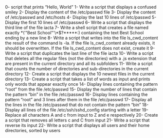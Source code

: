 0- script that prints “Hello, World”
1- Write a script that displays a confused smiley
2- Display the content of the /etc/passwd file
3- Display the content of /etc/passwd and /etc/hosts
4- Display the last 10 lines of /etc/passwd
5- Display the first 10 lines of /etc/passwd
6- Write a script that displays the third line of the file iacta
7- Write a shell script that creates a file named exactly \*\\'"Best School"\'\\*$\?\*\*\*\*\*:) containing the text Best School ending by a new line
8- Write a script that writes into the file ls_cwd_content the result of the command ls -la. If the file ls_cwd_content already exists, it should be overwritten. If the file ls_cwd_content does not exist, create it
9- Write a script that duplicates the last line of the file iacta
10- Write a script that deletes all the regular files (not the directories) with a .js extension that are present in the current directory and all its subfolders
11- Write a script that counts the number of directories and sub-directories in the current directory
12- Create a script that displays the 10 newest files in the current directory
13- Create a script that takes a list of words as input and prints only words that appear exactly once
14- Display lines containing the pattern “root” from the file /etc/passwd
15- Display the number of lines that contain the pattern “bin” in the file /etc/passwd
16- Display lines containing the pattern “root” and 3 lines after them in the file /etc/passwd
17- Display all the lines in the file /etc/passwd that do not contain the pattern “bin”
18- Display all lines of the file /etc/ssh/sshd_config starting with a letter
19- Replace all characters A and c from input to Z and e respectively
20- Create a script that removes all letters c and C from input
21- Write a script that reverse its input
22- Write a script that displays all users and their home directories, sorted by users
